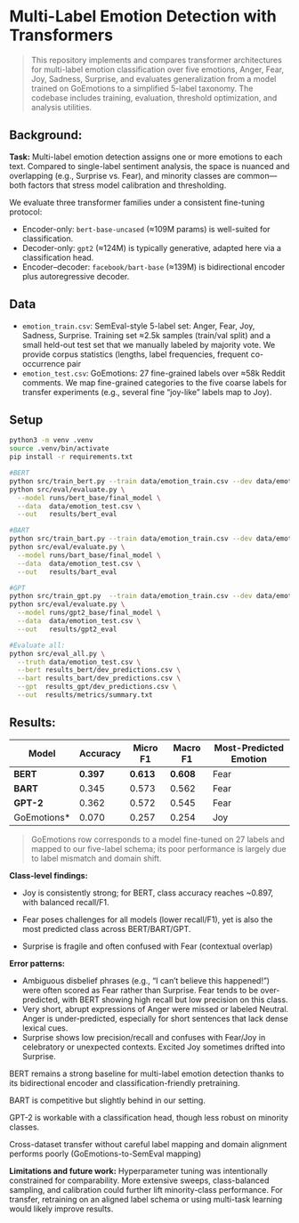 # Multi-Label Emotion Detection with Transformers
> This repository implements and compares transformer architectures for multi-label emotion classification over five emotions, Anger, Fear, Joy, Sadness, Surprise, and evaluates generalization from a model trained on GoEmotions to a simplified 5-label taxonomy. The codebase includes training, evaluation, threshold optimization, and analysis utilities.

## Background: 
**Task:**
Multi-label emotion detection assigns one or more emotions to each text. Compared to single-label sentiment analysis, the space is nuanced and overlapping (e.g., Surprise vs. Fear), and minority classes are common—both factors that stress model calibration and thresholding.

We evaluate three transformer families under a consistent fine-tuning protocol:
- Encoder-only: `bert-base-uncased` (≈109M params) is well-suited for classification.
- Decoder-only: `gpt2` (≈124M) is typically generative, adapted here via a classification head.
- Encoder–decoder: `facebook/bart-base` (≈139M) is bidirectional encoder plus autoregressive decoder.


## Data
- `emotion_train.csv`: SemEval-style 5-label set: Anger, Fear, Joy, Sadness, Surprise. Training set ≈2.5k samples (train/val split) and a small held-out test set that we manually labeled by majority vote. We provide corpus statistics (lengths, label frequencies, frequent co-occurrence pair
- `emotion_test.csv`: GoEmotions: 27 fine-grained labels over ≈58k Reddit comments. We map fine-grained categories to the five coarse labels for transfer experiments (e.g., several fine “joy-like” labels map to Joy).

## Setup
```bash
python3 -m venv .venv
source .venv/bin/activate
pip install -r requirements.txt

#BERT
python src/train_bert.py --train data/emotion_train.csv --dev data/emotion_test.csv --out results_bert
python src/eval/evaluate.py \
  --model runs/bert_base/final_model \
  --data  data/emotion_test.csv \
  --out   results/bert_eval

#BART
python src/train_bart.py --train data/emotion_train.csv --dev data/emotion_test.csv --out results_bart
python src/eval/evaluate.py \
  --model runs/bart_base/final_model \
  --data  data/emotion_test.csv \
  --out   results/bart_eval

#GPT
python src/train_gpt.py  --train data/emotion_train.csv --dev data/emotion_test.csv --out results_gpt
python src/eval/evaluate.py \
  --model runs/gpt2_base/final_model \
  --data  data/emotion_test.csv \
  --out   results/gpt2_eval

#Evaluate all:
python src/eval_all.py \
  --truth data/emotion_test.csv \
  --bert results_bert/dev_predictions.csv \
  --bart results_bart/dev_predictions.csv \
  --gpt  results_gpt/dev_predictions.csv \
  --out  results/metrics/summary.txt
```
## Results:


| Model       | Accuracy  | Micro F1  | Macro F1  | Most-Predicted Emotion |
| ----------- | --------- | --------- | --------- | ---------------------- |
| **BERT**    | **0.397** | **0.613** | **0.608** | Fear                   |
| **BART**    | 0.345     | 0.573     | 0.562     | Fear                   |
| **GPT-2**   | 0.362     | 0.572     | 0.545     | Fear                   |
| GoEmotions* | 0.070     | 0.257     | 0.254     | Joy                    |

> GoEmotions row corresponds to a model fine-tuned on 27 labels and mapped to our five-label schema; its poor performance is largely due to label mismatch and domain shift.

**Class-level findings:**
- Joy is consistently strong; for BERT, class accuracy reaches ~0.897, with balanced recall/F1.

- Fear poses challenges for all models (lower recall/F1), yet is also the most predicted class across BERT/BART/GPT.

- Surprise is fragile and often confused with Fear (contextual overlap)

**Error patterns:**
- Ambiguous disbelief phrases (e.g., “I can’t believe this happened!”) were often scored as Fear rather than Surprise. Fear tends to be over-predicted, with BERT showing high recall but low precision on this class.
- Very short, abrupt expressions of Anger were missed or labeled Neutral. Anger is under-predicted, especially for short sentences that lack dense lexical cues.
- Surprise shows low precision/recall and confuses with Fear/Joy in celebratory or unexpected contexts. Excited Joy sometimes drifted into Surprise.


BERT remains a strong baseline for multi-label emotion detection thanks to its bidirectional encoder and classification-friendly pretraining.

BART is competitive but slightly behind in our setting.

GPT-2 is workable with a classification head, though less robust on minority classes.

Cross-dataset transfer without careful label mapping and domain alignment performs poorly (GoEmotions-to-SemEval mapping)

**Limitations and future work:**
Hyperparameter tuning was intentionally constrained for comparability. More extensive sweeps, class-balanced sampling, and calibration could further lift minority-class performance. For transfer, retraining on an aligned label schema or using multi-task learning would likely improve results.
